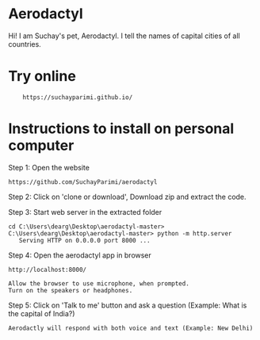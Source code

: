 # Aerodactyl
Hi! I am Suchay's pet, Aerodactyl. 
I tell the names of capital cities of all countries.

# Try online

        https://suchayparimi.github.io/



# Instructions to install on personal computer

Step 1: Open the website 

	https://github.com/SuchayParimi/aerodactyl

Step 2: Click on 'clone or download', Download zip and extract the code.


Step 3: Start web server in the extracted folder

	cd C:\Users\dearg\Desktop\aerodactyl-master>
	C:\Users\dearg\Desktop\aerodactyl-master> python -m http.server
	   Serving HTTP on 0.0.0.0 port 8000 ...

Step 4: Open the aerodactyl app in browser

	http://localhost:8000/

	Allow the browser to use microphone, when prompted.
	Turn on the speakers or headphones.

Step 5: Click on 'Talk to me' button and ask a question (Example: What is the capital of India?)

	Aerodactly will respond with both voice and text (Example: New Delhi)
